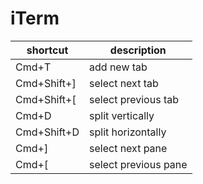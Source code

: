 # iTerm

| shortcut    | description          |
| ----------- | -------------------- |
| Cmd+T       | add new tab          |
| Cmd+Shift+] | select next tab      |
| Cmd+Shift+[ | select previous tab  |
| Cmd+D       | split vertically     |
| Cmd+Shift+D | split horizontally   |
| Cmd+]       | select next pane     |
| Cmd+[       | select previous pane |
